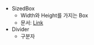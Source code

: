 - SizedBox
   - Width와 Height를 가지는 Box
   - 문서: [Link](https://docs.flutter.io/flutter/widgets/SizedBox-class.html)
- Divider
   - 구분자
